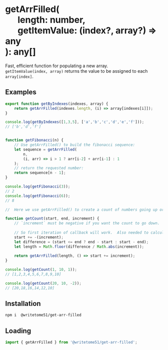 # getArrFilled(<br>&nbsp;&nbsp;&nbsp;&nbsp;&nbsp;&nbsp;length: number,<br>&nbsp;&nbsp;&nbsp;&nbsp;&nbsp;&nbsp;getItemValue: (index?, array?) => any<br>): any[]

Fast, efficient function for populating a new array.  
`getItemValue(index, array)` returns the value to be assigned to each `array[index]`.


## Examples
```js
export function getByIndexes(indexes, array) {
    return getArrFilled(indexes.length, (i) => array[indexes[i]]);
}

console.log(getByIndexes([1,3,5], ['a','b','c','d','e','f']));
// ['b','d','f']


function getFibonacci(n) {
    // Use getArrFilled() to build the fibonacci sequence:
    let sequence = getArrFilled(
        n, 
        (i, arr) => i > 1 ? arr[i-2] + arr[i-1] : 1
    ); 
    // return the requested number:
    return sequence[n - 1];
}

console.log(getFibonacci(3));
// 2
console.log(getFibonacci(6));
// 8

//  Here we use getArrFilled() to create a count of numbers going up or down:

function getCount(start, end, increment) {
    // `increment` must be negative if you want the count to go down.
    
    // So first iteration of callback will work.  Also needed to calculate `difference`.
    start += -(increment);
    let difference = (start <= end ? end - start : start - end);
    let length = Math.floor(difference / Math.abs(increment));
    
    return getArrFilled(length, () => start += increment);
}

console.log(getCount(1, 10, 1));
// [1,2,3,4,5,6,7,8,9,10]

console.log(getCount(20, 10, -2));
// [20,18,16,14,12,10]
```

## Installation
```bash
npm i  @writetome51/get-arr-filled
```

## Loading
```js
import { getArrFilled } from '@writetome51/get-arr-filled';
```
